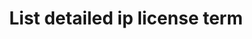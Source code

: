 ---
title: List detailed ip license term
excerpt: Retrieve detailed IP License Terms associated with list of IP ID
api:
  file: swagger2.json
  operationId: post_api-v2-detailed-ip-license-terms
hidden: false
---